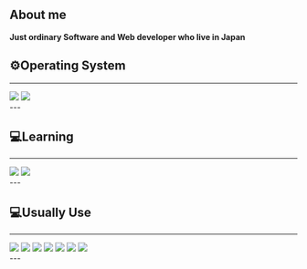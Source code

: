 ## About me
**Just ordinary Software and Web developer who live in Japan**



## ⚙️Operating System
---
<div display="flex">
    <img src="https://img.shields.io/badge/-windows-#0078D4?style=flat&logo=windows&logoColor=white" />
    <img src="https://img.shields.io/badge/-kalilinux-#557C94?style=flat&logo=kalilinux&logoColor=white" />
</div>
---

## 💻Learning
---
<div display="flex">
    <img src="https://img.shields.io/badge/-csharp-#512BD4?style=flat&logo=csharp&logoColor=white" />
    <img src="https://img.shields.io/badge/-python-#3776AB?style=flat&logo=python&logoColor=white" />
</div>
---

## 💻Usually Use
---
<div display="flex">
    <img src="https://img.shields.io/badge/-lua-#2C2D72?style=flat&logo=lua&logoColor=white" />
    <img src="https://img.shields.io/badge/Java-white?style=for-the-badge&logo=java&logoColor=red" />
    <img src="https://img.shields.io/badge/-spring-#6DB33F?style=flat&logo=spring&logoColor=white" />
    <img src="https://img.shields.io/badge/html5-%23E34F26.svg?style=for-the-badge&logo=html5&logoColor=white" />
    <img src="https://img.shields.io/badge/css3-%231572B6.svg?style=for-the-badge&logo=css3&logoColor=white" />
    <img src="https://img.shields.io/badge/JavaScript-FCC624?style=for-the-badge&logo=javascript&logoColor=black" />
    <img src="https://img.shields.io/badge/mysql-#4479A1?style=for-the-badge&logo=mysql3&logoColor=white" />
</div>
---
